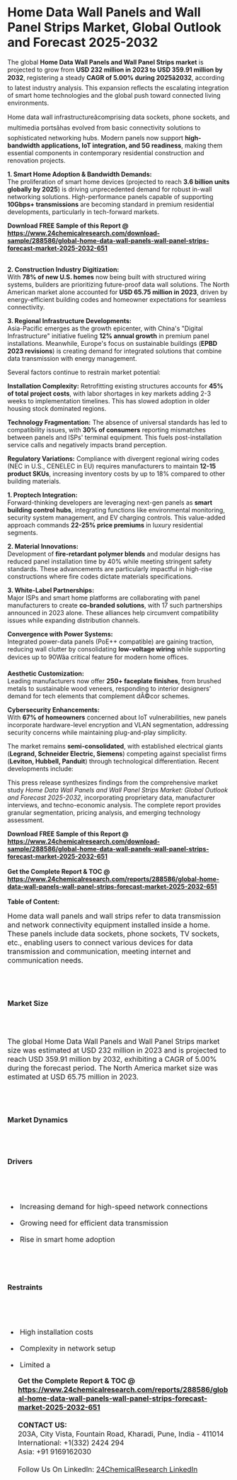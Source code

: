 <h1>Home Data Wall Panels and Wall Panel Strips Market, Global Outlook and Forecast 2025-2032</h1><p>The global <strong>Home Data Wall Panels and Wall Panel Strips market</strong> is projected to grow from <strong>USD 232 million in 2023 to USD 359.91 million by 2032</strong>, registering a steady <strong>CAGR of 5.00% during 2025â2032</strong>, according to latest industry analysis. This expansion reflects the escalating integration of smart home technologies and the global push toward connected living environments.</p><p>Home data wall infrastructureâcomprising data sockets, phone sockets, and multimedia portsâhas evolved from basic connectivity solutions to sophisticated networking hubs. Modern panels now support <strong>high-bandwidth applications, IoT integration, and 5G readiness</strong>, making them essential components in contemporary residential construction and renovation projects.</p><p><strong>1. Smart Home Adoption &amp; Bandwidth Demands:</strong><br>
The proliferation of smart home devices (projected to reach <strong>3.6 billion units globally by 2025</strong>) is driving unprecedented demand for robust in-wall networking solutions. High-performance panels capable of supporting <strong>10Gbps+ transmissions</strong> are becoming standard in premium residential developments, particularly in tech-forward markets.</p><div><b>Download FREE Sample of this Report @ 
            <a href="https://www.24chemicalresearch.com/download-sample/288586/global-home-data-wall-panels-wall-panel-strips-forecast-market-2025-2032-651">
            https://www.24chemicalresearch.com/download-sample/288586/global-home-data-wall-panels-wall-panel-strips-forecast-market-2025-2032-651</a></b></div><br><p><strong>2. Construction Industry Digitization:</strong><br>
With <strong>78% of new U.S. homes</strong> now being built with structured wiring systems, builders are prioritizing future-proof data wall solutions. The North American market alone accounted for <strong>USD 65.75 million in 2023</strong>, driven by energy-efficient building codes and homeowner expectations for seamless connectivity.</p><p><strong>3. Regional Infrastructure Developments:</strong><br>
Asia-Pacific emerges as the growth epicenter, with China's "Digital Infrastructure" initiative fueling <strong>12% annual growth</strong> in premium panel installations. Meanwhile, Europe's focus on sustainable buildings (<strong>EPBD 2023 revisions</strong>) is creating demand for integrated solutions that combine data transmission with energy management.</p><p>Several factors continue to restrain market potential:</p><p><strong>Installation Complexity:</strong> Retrofitting existing structures accounts for <strong>45% of total project costs</strong>, with labor shortages in key markets adding 2-3 weeks to implementation timelines. This has slowed adoption in older housing stock dominated regions.</p><p><strong>Technology Fragmentation:</strong> The absence of universal standards has led to compatibility issues, with <strong>30% of consumers</strong> reporting mismatches between panels and ISPs' terminal equipment. This fuels post-installation service calls and negatively impacts brand perception.</p><p><strong>Regulatory Variations:</strong> Compliance with divergent regional wiring codes (NEC in U.S., CENELEC in EU) requires manufacturers to maintain <strong>12-15 product SKUs</strong>, increasing inventory costs by up to 18% compared to other building materials.</p><p><strong>1. Proptech Integration:</strong><br>
Forward-thinking developers are leveraging next-gen panels as <strong>smart building control hubs</strong>, integrating functions like environmental monitoring, security system management, and EV charging controls. This value-added approach commands <strong>22-25% price premiums</strong> in luxury residential segments.</p><p><strong>2. Material Innovations:</strong><br>
Development of <strong>fire-retardant polymer blends</strong> and modular designs has reduced panel installation time by 40% while meeting stringent safety standards. These advancements are particularly impactful in high-rise constructions where fire codes dictate materials specifications.</p><p><strong>3. White-Label Partnerships:</strong><br>
Major ISPs and smart home platforms are collaborating with panel manufacturers to create <strong>co-branded solutions</strong>, with 17 such partnerships announced in 2023 alone. These alliances help circumvent compatibility issues while expanding distribution channels.</p><p><strong>Convergence with Power Systems:</strong><br>
    Integrated power-data panels (PoE++ compatible) are gaining traction, reducing wall clutter by consolidating <strong>low-voltage wiring</strong> while supporting devices up to 90Wâa critical feature for modern home offices.</p><p><strong>Aesthetic Customization:</strong><br>
Leading manufacturers now offer <strong>250+ faceplate finishes</strong>, from brushed metals to sustainable wood veneers, responding to interior designers' demand for tech elements that complement dÃ©cor schemes.</p><p><strong>Cybersecurity Enhancements:</strong><br>
With <strong>67% of homeowners</strong> concerned about IoT vulnerabilities, new panels incorporate hardware-level encryption and VLAN segmentation, addressing security concerns while maintaining plug-and-play simplicity.</p><p>The market remains <strong>semi-consolidated</strong>, with established electrical giants (<strong>Legrand, Schneider Electric, Siemens</strong>) competing against specialist firms (<strong>Leviton, Hubbell, Panduit</strong>) through technological differentiation. Recent developments include:</p><p>This press release synthesizes findings from the comprehensive market study <em>Home Data Wall Panels and Wall Panel Strips Market: Global Outlook and Forecast 2025-2032</em>, incorporating proprietary data, manufacturer interviews, and techno-economic analysis. The complete report provides granular segmentation, pricing analysis, and emerging technology assessment.</p><div><b>Download FREE Sample of this Report @ 
            <a href="https://www.24chemicalresearch.com/download-sample/288586/global-home-data-wall-panels-wall-panel-strips-forecast-market-2025-2032-651">
            https://www.24chemicalresearch.com/download-sample/288586/global-home-data-wall-panels-wall-panel-strips-forecast-market-2025-2032-651</a></b></div><br><div><b>Get the Complete Report & TOC @ 
            <a href="https://www.24chemicalresearch.com/reports/288586/global-home-data-wall-panels-wall-panel-strips-forecast-market-2025-2032-651">
            https://www.24chemicalresearch.com/reports/288586/global-home-data-wall-panels-wall-panel-strips-forecast-market-2025-2032-651</a></b></div><br>
            <b>Table of Content:</b><p><p><span style="font-size:16px">Home data wall panels and wall strips refer to data transmission and network connectivity equipment installed inside a home. These panels include data sockets, phone sockets, TV sockets, etc., enabling users to connect various devices for data transmission and communication, meeting internet and communication needs.</span></p><br />
<br />
<h2><span style="font-size:16px"><strong>Market Size</strong></span></h2><br />
<br />
<p><span style="font-size:16px">The global Home Data Wall Panels and Wall Panel Strips market size was estimated at USD 232 million in 2023 and is projected to reach USD 359.91 million by 2032, exhibiting a CAGR of 5.00% during the forecast period. The North America market size was estimated at USD 65.75 million in 2023.</span></p><br />
<br />
<h2><span style="font-size:16px"><strong>Market Dynamics</strong></span></h2><br />
<br />
<h3><span style="font-size:16px"><strong>Drivers</strong></span></h3><br />
<br />
<ul><br />
	<li><span style="font-size:16px"> Increasing demand for high-speed network connections</span></li><br />
	<li><span style="font-size:16px"> Growing need for efficient data transmission</span></li><br />
	<li><span style="font-size:16px"> Rise in smart home adoption</span></li><br />
</ul><br />
<br />
<h3><span style="font-size:16px"><strong>Restraints</strong></span></h3><br />
<br />
<ul><br />
	<li><span style="font-size:16px"> High installation costs</span></li><br />
	<li><span style="font-size:16px"> Complexity in network setup</span></li><br />
	<li><span style="font-size:16px"> Limited a</p><div><b>Get the Complete Report & TOC @ 
            <a href="https://www.24chemicalresearch.com/reports/288586/global-home-data-wall-panels-wall-panel-strips-forecast-market-2025-2032-651">
            https://www.24chemicalresearch.com/reports/288586/global-home-data-wall-panels-wall-panel-strips-forecast-market-2025-2032-651</a></b></div><br><b>CONTACT US:</b><br>
            203A, City Vista, Fountain Road, Kharadi, Pune, India - 411014<br>
            International: +1(332) 2424 294<br>
            Asia: +91 9169162030 <br><br>
            Follow Us On LinkedIn: <a href="https://www.linkedin.com/company/24chemicalresearch/">24ChemicalResearch LinkedIn</a>